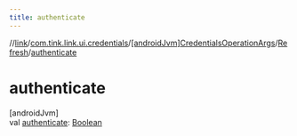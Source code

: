 ```yaml
---
title: authenticate
---
```

//[link](../../../../index.html)/[com.tink.link.ui.credentials](../../index.html)/[[androidJvm]CredentialsOperationArgs](../index.html)/[Refresh](index.html)/[authenticate](authenticate.html)



# authenticate



[androidJvm]\
val [authenticate](authenticate.html): [Boolean](https://kotlinlang.org/api/latest/jvm/stdlib/kotlin/-boolean/index.html)




